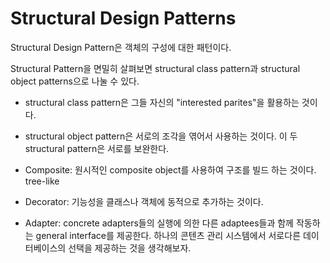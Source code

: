 # Structural Design Patterns
Structural Design Pattern은 객체의 구성에 대한 패턴이다.

Structural Pattern을 면밀히 살펴보면 structural class pattern과 structural object patterns으로 나눌 수 있다.
- structural class pattern은 그들 자신의 "interested parites"을 활용하는 것이다.
- structural object pattern은 서로의 조각을 엮어서 사용하는 것이다.
이 두 structural pattern은 서로를 보완한다.

- Composite: 원시적인 composite object를 사용하여 구조를 빌드 하는 것이다. tree-like
- Decorator: 기능성을 클래스나 객체에 동적으로 추가하는 것이다. 
- Adapter: concrete adapters들의 실행에 의한 다른 adaptees들과 함께 작동하는 general interface를 제공한다. 하나의 콘텐츠 관리 시스템에서 서로다른 데이터베이스의 선택을 제공하는 것을 생각해보자.
